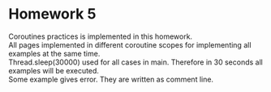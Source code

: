 # Homework 5
Coroutines practices is implemented in this homework.\
All pages implemented in different coroutine scopes for implementing all examples at the same time.\
Thread.sleep(30000) used for all cases in main. Therefore in 30 seconds all examples will be executed.\
Some example gives error. They are written as comment line.
